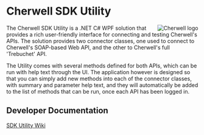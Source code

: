 # Cherwell SDK Utility

<img src="https://github.com/CherwellSDK/CherwellSDK.github.io/blob/master/images/CherwellLogoMed.png"
 alt="Cherwell logo" title="Cherwell" align="right" />

The Cherwell SDK Utility is a .NET C# WPF solution that provides a rich user-friendly interface for connecting and testing 
Cherwell's APIs.  The solution provides two connector classes, one used to connect to Cherwell's SOAP-based Web API, and 
the other to Cherwell's full 'Trebuchet' API.

The Utility comes with several methods defined for both APIs, which can be run with help text through the UI.  The application however is designed so that you can simply add new methods into each of the connector classes, with summary and parameter help text, and they will automatically be added to the list of methods that can be run, once each API has been logged in.

## Developer Documentation
[SDK Utility Wiki](https://github.com/Cherwell-Software/SDK-Utility/wiki)
